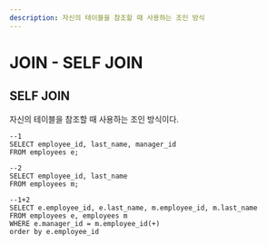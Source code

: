 ```yaml
---
description: 자신의 테이블을 참조할 때 사용하는 조인 방식
---
```


# JOIN - SELF JOIN

## SELF JOIN

자신의 테이블을 참조할 때 사용하는 조인 방식이다.

```text
--1
SELECT employee_id, last_name, manager_id
FROM employees e;

--2
SELECT employee_id, last_name
FROM employees m;

--1+2
SELECT e.employee_id, e.last_name, m.employee_id, m.last_name
FROM employees e, employees m
WHERE e.manager_id = m.employee_id(+)
order by e.employee_id
```

